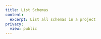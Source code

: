 ```yaml
---
title: List Schemas
content:
  excerpt: List all schemas in a project
privacy:
  view: public
---
```


